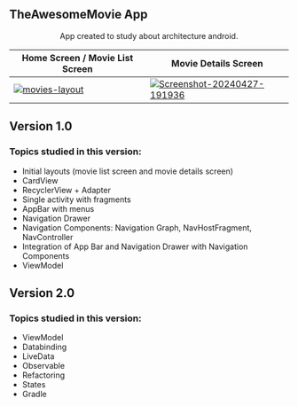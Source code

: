 ## TheAwesomeMovie App
<p align="center">App created to study about architecture android.</p>

| Home Screen / Movie List Screen  | Movie Details Screen |
| ------------- | ------------- |
| <a href="https://ibb.co/zSPHXJj"><img src="https://i.ibb.co/9qy3btz/movies-layout.png" alt="movies-layout" border="0"></a> | <a href="https://ibb.co/2KqZF05"><img src="https://i.ibb.co/C0BPwpW/Screenshot-20240427-191936.png" alt="Screenshot-20240427-191936" border="0"></a> |

<h2>Version 1.0</h2>

### Topics studied in this version:

- Initial layouts (movie list screen and movie details screen)
- CardView
- RecyclerView + Adapter
- Single activity with fragments
- AppBar with menus
- Navigation Drawer
- Navigation Components: Navigation Graph, NavHostFragment, NavController
- Integration of App Bar and Navigation Drawer with Navigation Components
- ViewModel

<h2>Version 2.0</h2>

### Topics studied in this version:

- ViewModel
- Databinding
- LiveData
- Observable
- Refactoring
- States
- Gradle